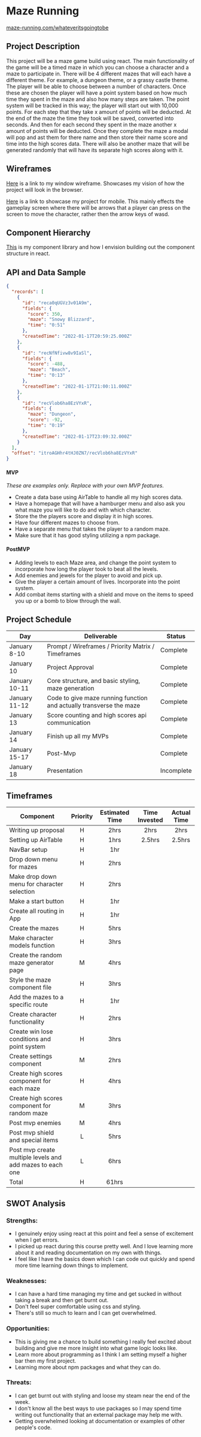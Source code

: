 # Maze Running

[maze-running.com/whateveritsgoingtobe]()

## Project Description

This project will be a maze game build using react. The main functionality of the game will be a timed maze in which you can choose a character and a maze to participate in. There will be 4 different mazes that will each have a different theme. For example, a dungeon theme, or a grassy castle theme. The player will be able to choose between a number of characters. Once these are chosen the player will have a point system based on how much time they spent in the maze and also how many steps are taken. The point system will be tracked in this way; the player will start out with 10,000 points. For each step that they take x amount of points will be deducted. At the end of the maze the time they took will be saved, converted into seconds. And then for each second they spent in the maze another x amount of points will be deducted. Once they complete the maze a modal will pop and ast them for there name and then store their name score and time into the high scores data. There will also be another maze that will be generated randomly that will have its separate high scores along with it.

## Wireframes

[Here](https://whimsical.com/maze-running-desktop-dw7sXfW8EEE81JsP8Ry1F) is a link to my window wireframe. Showcases my vision of how the project will look in the browser.

[Here](https://whimsical.com/maze-running-mobile-6vDVnWRosksoYMPR7WWaWr) is a link to showcase my project for mobile. This mainly effects the gameplay screen where there will be arrows that a player can press on the screen to move the character, rather then the arrow keys of wasd.

## Component Hierarchy

[This](https://whimsical.com/app-components-hierarchy-B1QLBwQa5x8wacXGaVQPfM) is my component library and how I envision building out the component structure in react.

## API and Data Sample

```json
{
  "records": [
    {
      "id": "reca0qUGVz3v01A9m",
      "fields": {
        "score": 350,
        "maze": "Snowy Blizzard",
        "time": "0:51"
      },
      "createdTime": "2022-01-17T20:59:25.000Z"
    },
    {
      "id": "recNfNfivw8v9IaSl",
      "fields": {
        "score": -488,
        "maze": "Beach",
        "time": "0:13"
      },
      "createdTime": "2022-01-17T21:00:11.000Z"
    },
    {
      "id": "recVlob6ha8EzVYxR",
      "fields": {
        "maze": "Dungeon",
        "score": -92,
        "time": "0:19"
      },
      "createdTime": "2022-01-17T23:09:32.000Z"
    }
  ],
  "offset": "itroAGHhr4tHJ0ZN7/recVlob6ha8EzVYxR"
}
```

#### MVP

_These are examples only. Replace with your own MVP features._

- Create a data base using AirTable to handle all my high scores data.
- Have a homepage that will have a hamburger menu and also ask you what maze you will like to do and with which character.
- Store the the players score and display it in high scores.
- Have four different mazes to choose from.
- Have a separate menu that takes the player to a random maze.
- Make sure that it has good styling utilizing a npm package.

#### PostMVP

- Adding levels to each Maze area, and change the point system to incorporate how long the player took to beat all the levels.
- Add enemies and jewels for the player to avoid and pick up.
- Give the player a certain amount of lives. Incorporate into the point system.
- Add combat items starting with a shield and move on the items to speed you up or a bomb to blow through the wall.

## Project Schedule

| Day           | Deliverable                                                         | Status     |
| ------------- | ------------------------------------------------------------------- | ---------- |
| January 8-10  | Prompt / Wireframes / Priority Matrix / Timeframes                  | Complete   |
| January 10    | Project Approval                                                    | Complete   |
| January 10-11 | Core structure, and basic styling, maze generation                  | Complete   |
| January 11-12 | Code to give maze running function and actually transverse the maze | Complete   |
| January 13    | Score counting and high scores api communication                    | Complete   |
| January 14    | Finish up all my MVPs                                               | Complete   |
| January 15-17 | Post-Mvp                                                            | Complete   |
| January 18    | Presentation                                                        | Incomplete |

## Timeframes

| Component                                                 | Priority | Estimated Time | Time Invested | Actual Time |
| --------------------------------------------------------- | :------: | :------------: | :-----------: | :---------: |
| Writing up proposal                                       |    H     |      2hrs      |     2hrs      |    2hrs     |
| Setting up AirTable                                       |    H     |      1hrs      |    2.5hrs     |   2.5hrs    |
| NavBar setup                                              |    H     |      1hr       |               |             |
| Drop down menu for mazes                                  |    H     |      2hrs      |               |             |
| Make drop down menu for character selection               |    H     |      2hrs      |               |             |
| Make a start button                                       |    H     |      1hr       |               |             |
| Create all routing in App                                 |    H     |      1hr       |               |             |
| Create the mazes                                          |    H     |      5hrs      |               |             |
| Make character models function                            |    H     |      3hrs      |               |             |
| Create the random maze generator page                     |    M     |      4hrs      |               |             |
| Style the maze component file                             |    H     |      3hrs      |               |             |
| Add the mazes to a specific route                         |    H     |      1hr       |               |             |
| Create character functionality                            |    H     |      2hrs      |               |             |
| Create win lose conditions and point system               |    H     |      3hrs      |               |             |
| Create settings component                                 |    M     |      2hrs      |               |             |
| Create high scores component for each maze                |    H     |      4hrs      |               |             |
| Create high scores component for random maze              |    M     |      3hrs      |               |             |
| Post mvp enemies                                          |    M     |      4hrs      |               |             |
| Post mvp shield and special items                         |    L     |      5hrs      |               |             |
| Post mvp create multiple levels and add mazes to each one |    L     |      6hrs      |               |             |
| Total                                                     |    H     |     61hrs      |               |             |

## SWOT Analysis

### Strengths:

- I genuinely enjoy using react at this point and feel a sense of excitement when I get errors.
- I picked up react during this course pretty well. And I love learning more about it and reading documentation on my own with things.
- I feel like I have the basics down which I can code out quickly and spend more time learning down things to implement.

### Weaknesses:

- I can have a hard time managing my time and get sucked in without taking a break and then get burnt out.
- Don't feel super comfortable using css and styling.
- There's still so much to learn and I can get overwhelmed.

### Opportunities:

- This is giving me a chance to build something I really feel excited about building and give me more insight into what game logic looks like.
- Learn more about programming as I think I am setting myself a higher bar then my first project.
- Learning more about npm packages and what they can do.

### Threats:

- I can get burnt out with styling and loose my steam near the end of the week.
- I don't know all the best ways to use packages so I may spend time writing out functionality that an external package may help me with.
- Getting overwhelmed looking at documentation or examples of other people's code.
